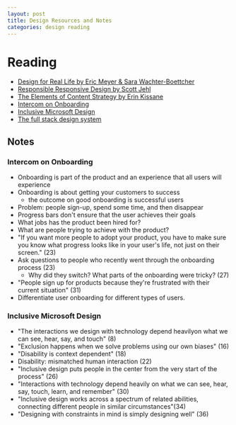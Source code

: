 ```yaml
---
layout: post
title: Design Resources and Notes
categories: design reading
---
```

# Reading

- [Design for Real Life by Eric Meyer & Sara Wachter-Boettcher](https://abookapart.com/products/design-for-real-life)
- [Responsible Responsive Design by Scott Jehl](https://abookapart.com/products/responsible-responsive-design)
- [The Elements of Content Strategy by Erin Kissane](https://abookapart.com/products/the-elements-of-content-strategy)
- [Intercom on Onboarding](https://www.intercom.com/books/onboarding)
- [Inclusive Microsoft Design](https://www.microsoft.com/en-us/design/inclusive)
- [The full stack design system](https://blog.intercom.com/the-full-stack-design-system/)

## Notes

### Intercom on Onboarding

- Onboarding is part of the product and an experience that all users will experience
- Onboarding is about getting your customers to success
  - the outcome on good onboarding is successful users
- Problem: people sign-up, spend some time, and then disappear
- Progress bars don't ensure that the user achieves their goals
- What jobs has the product been hired for?
- What are people trying to achieve with the product?
- "If you want more people to adopt your product, you have to make sure you know what progress looks like in your user's life, not just on their screen." (23)
- Ask questions to people who recently went through the onboarding process (23)
  - Why did they switch? What parts of the onboarding were tricky? (27)
- "People sign up for products because they're frustrated with their current situation" (31)
- Differentiate user onboarding for different types of users.

### Inclusive Microsoft Design

- "The interactions we design with technology depend heavilyon what we can see, hear, say, and touch" (8)
- "Exclusion happens when we solve problems using our own biases" (16)
- "Disability is context dependent" (18)
- Disability: mismatched human interaction (22)
- "Inclusive design puts people in the center from the very start of the process" (26)
- "Interactions with technology depend heavily on what we can see, hear, say, touch, learn, and remember" (30)
- "Inclusive design works across a spectrum of related abilities, connecting different people in similar circumstances"(34)
- "Designing with constraints in mind is simply designing well" (36)
